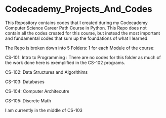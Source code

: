# Codecademy_Projects_And_Codes

This Repository contains codes that I created during my Codecademy Computer Science Career Path Course in Python.
This Repo does not contain all the codes created for this course, but instead the most important and fundamental codes that sum up the foundations of what I learned.

The Repo is broken down into 5 Folders: 1 for each Module of the course:

CS-101: Intro to Programming : There are no codes for this folder as much of the work done here is exemplified in the CS-102 programs.

CS-102: Data Structures and Algorithims

CS-103: Databases

CS-104: Computer Architecutre 

CS-105: Discrete Math

I am currently in the middle of CS-103
